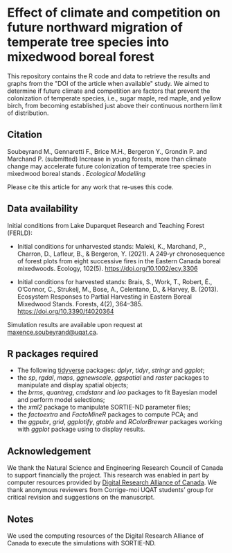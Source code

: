 # Effect of climate and competition on future northward migration of temperate tree species into mixedwood boreal forest

This repository contains the R code and data to retrieve the results and graphs from the "DOI of the article when available" study. We aimed to determine if future climate and competition are factors that prevent the colonization of temperate species, i.e., sugar maple, red maple, and yellow birch, from becoming established just above their continuous northern limit of distribution. 

## Citation 

Soubeyrand M., Gennaretti F., Brice M.H., Bergeron Y., Grondin P. and Marchand P. (submitted) Increase in young forests, more than climate change may accelerate future colonization of temperate tree species in mixedwood boreal stands . *Ecological Modelling*

Please cite this article for any work that re-uses this code.

## Data availability 

Initial conditions from Lake Duparquet Research and Teaching Forest (FERLD):

- Initial conditions for unharvested stands: Maleki, K., Marchand, P., Charron, D., Lafleur, B., & Bergeron, Y. (2021). A 249‐yr chronosequence of forest plots from eight successive fires in the Eastern Canada boreal mixedwoods. Ecology, 102(5). https://doi.org/10.1002/ecy.3306

- Initial conditions for harvested stands: Brais, S., Work, T., Robert, É., O’Connor, C., Strukelj, M., Bose, A., Celentano, D., & Harvey, B. (2013). Ecosystem Responses to Partial Harvesting in Eastern Boreal Mixedwood Stands. Forests, 4(2), 364–385. https://doi.org/10.3390/f4020364

Simulation results are available upon request at [maxence.soubeyrand@uqat.ca](maxence.soubeyrand@uqat.ca).

## R packages required

- The following [tidyverse](https://www.tidyverse.org) packages: 
*dplyr*, *tidyr*, *stringr* and *ggplot*;
- the *sp*, *rgdal*, *maps*, *ggnewscale*, *ggspatial* and *raster* packages to manipulate and display spatial objects;
- the *brms*, *quantreg*, *cmdstanr* and *loo* packages to fit Bayesian model and perform model selections;
- the *xml2* package to manipulate SORTIE-ND parameter files;
- the *factoextra* and *FactoMineR* packages to compute PCA; and
- the *ggpubr*, *grid*, *ggplotify*, *gtable* and *RColorBrewer* packages working with *ggplot* package using to display results. 

## Acknowledgement

We thank the Natural Science and Engineering Research Council of Canada to support financially the project. This research was enabled in part by computer resources provided by [Digital Research Alliance of Canada](https://www.alliancecan.ca/en). We thank anonymous reviewers from Corrige-moi UQAT students’ group for critical revision and suggestions on the manuscript. 

## Notes 
We used the computing resources of the Digital Research Alliance of Canada to execute the simulations with SORTIE-ND.

